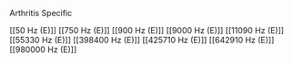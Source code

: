 

Arthritis Specific

[[50 Hz (E)]]
[[750 Hz (E)]]
[[900 Hz (E)]]
[[9000 Hz (E)]]
[[11090 Hz (E)]]
[[55330 Hz (E)]]
[[398400 Hz (E)]]
[[425710 Hz (E)]]
[[642910 Hz (E)]]
[[980000 Hz (E)]]